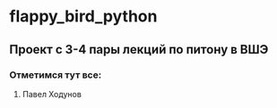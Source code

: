 # flappy_bird_python
## Проект с 3-4 пары лекций по питону в ВШЭ

### Отметимся тут все:
1. Павел Ходунов

